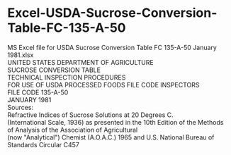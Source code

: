 # Excel-USDA-Sucrose-Conversion-Table-FC-135-A-50  
MS Excel file for USDA Sucrose Conversion Table FC 135-A-50 January 1981.xlsx  
UNITED STATES DEPARTMENT OF AGRICULTURE  
SUCROSE CONVERSION TABLE  
TECHNICAL INSPECTION PROCEDURES  
FOR USE OF USDA PROCESSED FOODS FILE CODE INSPECTORS  
FILE CODE 135-A-50  
JANUARY 1981  
Sources:  
Refractive Indices of Sucrose Solutions at 20 Degrees C.  
(International Scale, 1936) as presented in the 10th Edition of the Methods of Analysis of the Association of Agricultural  
(now "Analytical") Chemist (A.O.A.C.) 1965 and U.S. National Bureau of Standards Circular C457  
